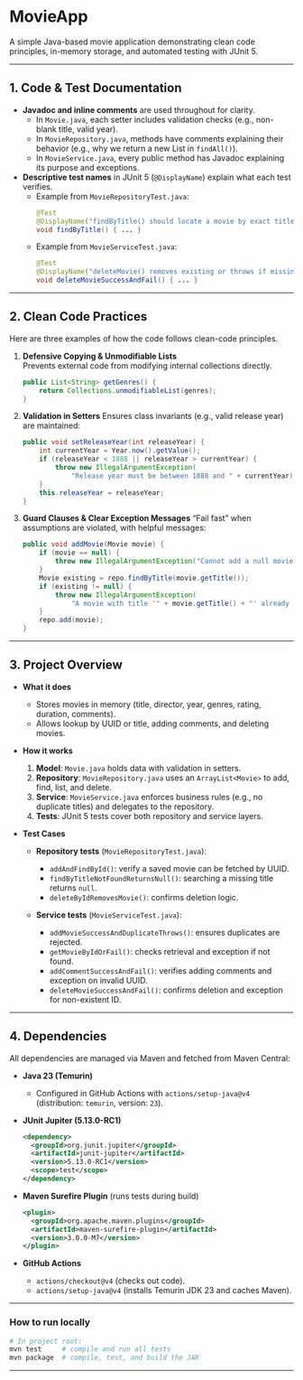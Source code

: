 # MovieApp

A simple Java-based movie application demonstrating clean code principles, in-memory storage, and automated testing with JUnit 5.

---

## 1. Code & Test Documentation

- **Javadoc and inline comments** are used throughout for clarity.
  - In `Movie.java`, each setter includes validation checks (e.g., non-blank title, valid year).
  - In `MovieRepository.java`, methods have comments explaining their behavior (e.g., why we return a new List in `findAll()`).
  - In `MovieService.java`, every public method has Javadoc explaining its purpose and exceptions.
- **Descriptive test names** in JUnit 5 (`@DisplayName`) explain what each test verifies.
  - Example from `MovieRepositoryTest.java`:
    ```java
    @Test
    @DisplayName("findByTitle() should locate a movie by exact title")
    void findByTitle() { ... }
    ```
  - Example from `MovieServiceTest.java`:
    ```java
    @Test
    @DisplayName("deleteMovie() removes existing or throws if missing")
    void deleteMovieSuccessAndFail() { ... }
    ```

---

## 2. Clean Code Practices

Here are three examples of how the code follows clean-code principles.

1. **Defensive Copying & Unmodifiable Lists**  
   Prevents external code from modifying internal collections directly.  
   ```java
   public List<String> getGenres() {
       return Collections.unmodifiableList(genres);
   }
    ```

2. **Validation in Setters**
   Ensures class invariants (e.g., valid release year) are maintained:

   ```java
   public void setReleaseYear(int releaseYear) {
       int currentYear = Year.now().getValue();
       if (releaseYear < 1888 || releaseYear > currentYear) {
           throw new IllegalArgumentException(
               "Release year must be between 1888 and " + currentYear);
       }
       this.releaseYear = releaseYear;
   }
   ```

3. **Guard Clauses & Clear Exception Messages**
   “Fail fast” when assumptions are violated, with helpful messages:

   ```java
   public void addMovie(Movie movie) {
       if (movie == null) {
           throw new IllegalArgumentException("Cannot add a null movie");
       }
       Movie existing = repo.findByTitle(movie.getTitle());
       if (existing != null) {
           throw new IllegalArgumentException(
               "A movie with title '" + movie.getTitle() + "' already exists");
       }
       repo.add(movie);
   }
   ```

---

## 3. Project Overview

* **What it does**

    * Stores movies in memory (title, director, year, genres, rating, duration, comments).
    * Allows lookup by UUID or title, adding comments, and deleting movies.

* **How it works**

    1. **Model**: `Movie.java` holds data with validation in setters.
    2. **Repository**: `MovieRepository.java` uses an `ArrayList<Movie>` to add, find, list, and delete.
    3. **Service**: `MovieService.java` enforces business rules (e.g., no duplicate titles) and delegates to the repository.
    4. **Tests**: JUnit 5 tests cover both repository and service layers.

* **Test Cases**

    * **Repository tests** (`MovieRepositoryTest.java`):

        * `addAndFindById()`: verify a saved movie can be fetched by UUID.
        * `findByTitleNotFoundReturnsNull()`: searching a missing title returns `null`.
        * `deleteByIdRemovesMovie()`: confirms deletion logic.
    * **Service tests** (`MovieServiceTest.java`):

        * `addMovieSuccessAndDuplicateThrows()`: ensures duplicates are rejected.
        * `getMovieByIdOrFail()`: checks retrieval and exception if not found.
        * `addCommentSuccessAndFail()`: verifies adding comments and exception on invalid UUID.
        * `deleteMovieSuccessAndFail()`: confirms deletion and exception for non-existent ID.

---

## 4. Dependencies

All dependencies are managed via Maven and fetched from Maven Central:

* **Java 23 (Temurin)**

    * Configured in GitHub Actions with `actions/setup-java@v4` (distribution: `temurin`, version: `23`).

* **JUnit Jupiter (5.13.0-RC1)**

  ```xml
  <dependency>
    <groupId>org.junit.jupiter</groupId>
    <artifactId>junit-jupiter</artifactId>
    <version>5.13.0-RC1</version>
    <scope>test</scope>
  </dependency>
  ```

* **Maven Surefire Plugin** (runs tests during build)

  ```xml
  <plugin>
    <groupId>org.apache.maven.plugins</groupId>
    <artifactId>maven-surefire-plugin</artifactId>
    <version>3.0.0-M7</version>
  </plugin>
  ```

* **GitHub Actions**

    * `actions/checkout@v4` (checks out code).
    * `actions/setup-java@v4` (installs Temurin JDK 23 and caches Maven).

---

### How to run locally

```bash
# In project root:
mvn test     # compile and run all tests
mvn package  # compile, test, and build the JAR
```

---


